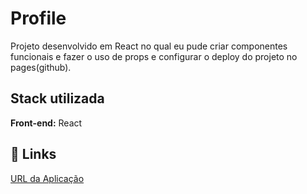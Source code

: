 # Profile

Projeto desenvolvido em React no qual eu pude criar componentes funcionais e fazer o uso de props e configurar o deploy do projeto no pages(github).

## Stack utilizada

**Front-end:** React

## 🔗 Links

[URL da Aplicação](https://jsonplaceholder.typicode.com/posts)
